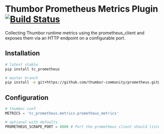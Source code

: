 # Thumbor Prometheus Metrics Plugin [![Build Status](https://travis-ci.org/thumbor-community/prometheus.svg?branch=master)](https://travis-ci.org/thumbor-community/prometheus)

Collecting Thumbor runtime metrics using the prometheus_client and exposes them
via an HTTP endpoint on a configurable port.

## Installation

```bash
# latest stable
pip install tc_prometheus

# master branch
pip install -e git+https://github.com/thumbor-community/prometheus.git@master#egg=tc_prometheus
```

## Configuration

```python
# thumbor.conf
METRICS = 'tc_prometheus.metrics.prometheus_metrics'

# optional with defaults
PROMETHEUS_SCRAPE_PORT = 8000 # Port the prometheus client should listen on
```
